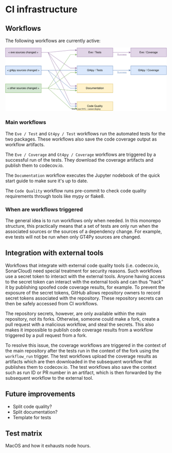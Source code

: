 # CI infrastructure

## Workflows

The following workflows are currently active:

![workflows](workflows.drawio.svg)

### Main workflows

The `Eve / Test` and `Gt4py / Test` workflows run the automated tests for the two packages. These workflows also save the code coverage output as workflow artifacts.

The `Eve / Coverage` and `Gt4py / Coverage` workflows are triggered by a successful run of the tests. They download the coverage artifacts and publish them to codecov.io.

The `Documentation` workflow executes the Jupyter nodebook of the quick start guide to make sure it's up to date. 

The `Code Quality` workflow runs pre-commit to check code quality requirements through tools like mypy or flake8.

### When are workflows triggered

The general idea is to run workflows only when needed. In this monorepo structure, this practically means that a set of tests are only run when the associated sources or the sources of a dependency change. For example, eve tests will not be run when only GT4Py sources are changed.

## Integration with external tools

Workflows that integrate with external code quality tools (i.e. codecov.io, SonarCloud) need special treatment for security reasons. Such workflows use a secret token to interact with the external tools. Anyone having access to the secret token can interact with the external tools and can thus "hack" it by publishing spoofed code coverage results, for example. To prevent the exposure of the secret tokens, GitHub allows repository owners to record secret tokens associated with the repository. These repository secrets can then be safely accessed from CI workflows.

The repository secrets, however, are only available within the main repository, not its forks. Otherwise, someone could make a fork, create a pull request with a malicious workflow, and steal the secrets. This also makes it impossible to publish code coverage results from a workflow triggered by a pull request from a fork.

To resolve this issue, the coverage workflows are triggered in the context of the main repository after the tests run in the context of the fork using the `workflow_run` trigger. The test workflows upload the coverage results as artifacts which are then downloaded in the subsequent workflow that publishes them to codecov.io. The test workflows also save the context such as run ID or PR number in an artifact, which is then forwarded by the subsequent workflow to the external tool.

## Future improvements

- Split code quality?
- Split documentation?
- Template for tests

## Test matrix

MacOS and how it exhausts node hours.

